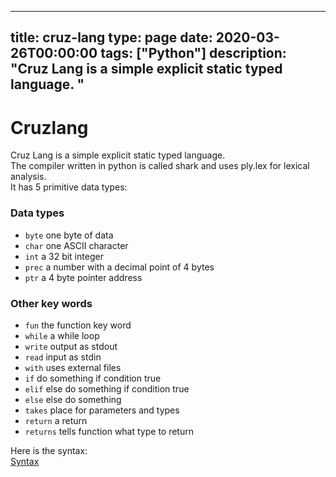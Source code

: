 
---
title: cruz-lang
type: page
date: 2020-03-26T00:00:00
tags: ["Python"]
description: "Cruz Lang is a simple explicit static typed language. "
---


# Cruzlang

Cruz Lang is a simple explicit static typed language. <br>
The compiler written in python is called shark and uses ply.lex for lexical analysis. <br>
It has 5 primitive data types:

### Data types
- `byte` one byte of data
- `char` one ASCII character
- `int` a 32 bit integer
- `prec` a number with a decimal point of 4 bytes
- `ptr` a 4 byte pointer address

### Other key words
- `fun` the function key word
- `while` a while loop
- `write` output as stdout
- `read` input as stdin
- `with` uses external files
- `if` do something if condition true
- `elif` else do something if condition true
- `else` else do something
- `takes` place for parameters and types
- `return` a return
- `returns` tells function what type to return

Here is the syntax:<br>
[Syntax](https://github.com/JakeRoggenbuck/cruz-lang/blob/master/cruz_syntax.txt)
